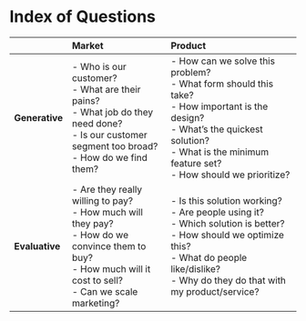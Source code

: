 # Index of Questions

|  | **Market** | **Product** |
| :--- | :--- | :--- |
| **Generative** | - Who is our customer? </br> - What are their pains? </br> - What job do they need done? </br> - Is our customer segment too broad? </br> - How do we find them? | - How can we solve this problem? </br> - What form should this take? </br> - How important is the design? </br> - What’s the quickest solution? </br> - What is the minimum feature set? </br> - How should we prioritize? |
| **Evaluative** | - Are they really willing to pay? </br> - How much will they pay? </br> - How do we convince them to buy? </br> - How much will it cost to sell? </br> - Can we scale marketing? | - Is this solution working? </br> - Are people using it? </br> - Which solution is better? </br> - How should we optimize this? </br> - What do people like/dislike? </br> - Why do they do that with my product/service? |



